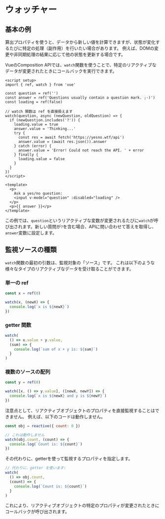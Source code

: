 # ウォッチャー

## 基本の例

算出プロパティを使うと、データから新しい値を計算できますが、状態が変化するたびに特定の処理（副作用）を行いたい場合があります。
例えば、DOMの変更や非同期処理の結果に応じて他の状態を更新する場合です。

VueのComposition APIでは、`watch`関数を使うことで、特定のリアクティブなデータが変更されたときにコールバックを実行できます。

```vue
<script setup>
import { ref, watch } from 'vue'

const question = ref('')
const answer = ref('Questions usually contain a question mark. ;-)')
const loading = ref(false)

// watch 関数は ref を直接扱えます
watch(question, async (newQuestion, oldQuestion) => {
  if (newQuestion.includes('?')) {
    loading.value = true
    answer.value = 'Thinking...'
    try {
      const res = await fetch('https://yesno.wtf/api')
      answer.value = (await res.json()).answer
    } catch (error) {
      answer.value = 'Error! Could not reach the API. ' + error
    } finally {
      loading.value = false
    }
  }
})
</script>

<template>
  <p>
    Ask a yes/no question:
    <input v-model="question" :disabled="loading" />
  </p>
  <p>{{ answer }}</p>
</template>
```

この例では、`question`というリアクティブな変数が変更されるたびに`watch`が呼び出されます。新しい質問が`?`を含む場合、APIに問い合わせて答えを取得し、`answer`変数に設定します。

## 監視ソースの種類

`watch`関数の最初の引数は、監視対象の「ソース」です。
これは以下のような様々なタイプのリアクティブなデータを受け取ることができます。

### 単一の ref
```js
const x = ref(0)

watch(x, (newX) => {
  console.log(`x is ${newX}`)
})
```
### getter 関数
```js
watch(
  () => x.value + y.value,
  (sum) => {
    console.log(`sum of x + y is: ${sum}`)
  }
)
```  

### 複数のソースの配列
```js
const y = ref(0)

watch([x, () => y.value], ([newX, newY]) => {
  console.log(`x is ${newX} and y is ${newY}`)
})
```

注意点として、リアクティブオブジェクトのプロパティを直接監視することはできません。
例えば、以下のコードは動作しません。

```js
const obj = reactive({ count: 0 })

// これは動作しません
watch(obj.count, (count) => {
  console.log(`Count is: ${count}`)
})
```

その代わりに、getterを使って監視するプロパティを指定します。

```js
// 代わりに、getter を使います:
watch(
  () => obj.count,
  (count) => {
    console.log(`Count is: ${count}`)
  }
)
```

これにより、リアクティブオブジェクトの特定のプロパティが変更されたときにコールバックが呼び出されます。